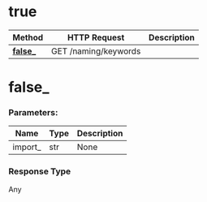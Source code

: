 # true


Method | HTTP Request | Description
------------- | ------------- | -------------
[**false_**](#false_) | GET /naming/keywords | 


# **false_**


### Parameters:
Name | Type | Description
------------ | ------------- | -------------
import_ | str | None


### Response Type
Any

